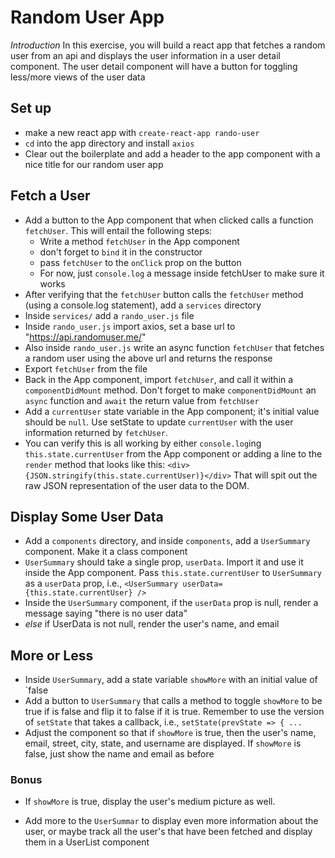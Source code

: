 # Random User App
_Introduction_
In this exercise, you will build a react app that fetches a random user from an api and displays the user information in a user detail component.  The user detail component will have a button for toggling less/more views of the user data

## Set up
- make a new react app with `create-react-app rando-user`
- `cd` into the app directory and install `axios`
- Clear out the boilerplate and add a header to the app component with a nice title for our random user app

## Fetch a User
- Add a button to the App component that when clicked calls a function `fetchUser`.  This will entail the following steps:
	- Write a method `fetchUser` in the App component
	- don't forget to `bind` it in the constructor
	- pass `fetchUser` to the `onClick` prop on the button
	- For now, just `console.log` a message inside fetchUser to make sure it works
- After verifying that the `fetchUser` button calls the `fetchUser` method (using a console.log statement), add a `services` directory
- Inside `services/` add a `rando_user.js` file
- Inside `rando_user.js` import axios, set a base url to "https://api.randomuser.me/"
- Also inside `rando_user.js` write an async function `fetchUser` that fetches a random user using the above url and returns the response
- Export `fetchUser` from the file
- Back in the App component, import `fetchUser`, and call it within a `componentDidMount` method.  Don't forget to make `componentDidMount` an `async` function and `await` the return value from `fetchUser`
- Add a `currentUser` state variable in the App component; it's initial value should be `null`.  Use setState to update `currentUser` with the user information returned by `fetchUser`.
- You can verify this is all working by either `console.log`ing `this.state.currentUser` from the App component or adding a line to the `render` method that looks like this: `<div>{JSON.stringify(this.state.currentUser)}</div>` That will spit out the raw JSON representation of the user data to the DOM.

## Display Some User Data

- Add a `components` directory, and inside `components`, add a `UserSummary` component.  Make it a class component
- `UserSummary` should take a single prop, `userData`.  Import it and use it inside the App component.  Pass `this.state.currentUser` to `UserSummary` as a `userData` prop, i.e., `<UserSummary userData={this.state.currentUser} />`
- Inside the `UserSummary` component, if the `userData` prop is null, render a message saying "there is no user data"
- *else* if UserData is not null, render the user's name, and email

## More or Less
- Inside `UserSummary`, add a state variable `showMore` with an initial value of `false
- Add a button to `UserSummary` that calls a method to toggle `showMore` to be true if is false and flip it to false if it is true.  Remember to use the version of `setState` that takes a callback, i.e., `setState(prevState => { ...`
- Adjust the component so that if `showMore` is true, then the user's name, email, street, city, state, and username are displayed.  If `showMore` is false, just show the name and email as before


### Bonus
- If `showMore` is true, display the user's medium picture as well.

- Add more to the `UserSummar` to display even more information about the user, or maybe track all the user's that have been fetched and display them in a UserList component